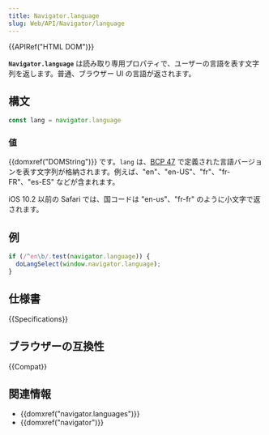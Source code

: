 ```yaml
---
title: Navigator.language
slug: Web/API/Navigator/language
---
```


{{APIRef("HTML DOM")}}

**`Navigator.language`** は読み取り専用プロパティで、ユーザーの言語を表す文字列を返します。普通、ブラウザー UI の言語が返されます。

## 構文

```js
const lang = navigator.language
```

### 値

{{domxref("DOMString")}} です。`lang` は、[BCP 47](https://tools.ietf.org/rfc/bcp/bcp47.txt) で定義された言語バージョンを表す文字列が格納されます。例えば、"en"、"en-US"、"fr"、"fr-FR"、"es-ES" などが含まれます。

iOS 10.2 以前の Safari では、国コードは "en-us"、"fr-fr" のように小文字で返されます。

## 例

```js
if (/^en\b/.test(navigator.language)) {
  doLangSelect(window.navigator.language);
}
```

## 仕様書

{{Specifications}}

## ブラウザーの互換性

{{Compat}}

## 関連情報

- {{domxref("navigator.languages")}}
- {{domxref("navigator")}}
